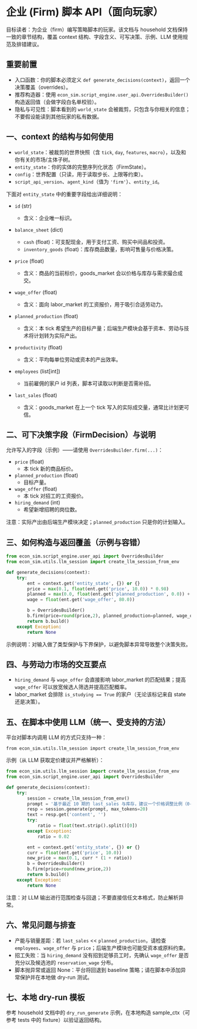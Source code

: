 # 企业 (Firm) 脚本 API（面向玩家）

目标读者：为企业（firm）编写策略脚本的玩家。该文档与 household 文档保持一致的章节结构，覆盖 context 结构、字段含义、可写决策、示例、LLM 使用规范及排错建议。

## 重要前置
- 入口函数：你的脚本必须定义 `def generate_decisions(context)`，返回一个决策覆盖（overrides）。
- 推荐构造器：使用 `econ_sim.script_engine.user_api.OverridesBuilder()` 构造返回值（会做字段白名单校验）。
- 隐私与可见性：脚本看到的 `world_state` 会被裁剪，只包含与你相关的信息；不要假设能读到其他玩家的私有数据。

## 一、context 的结构与如何使用

- `world_state`：被裁剪的世界快照（含 `tick`, `day`, `features`, `macro`），以及和你有关的市场/主体子树。
- `entity_state`：你的实体的完整序列化状态（FirmState）。
- `config`：世界配置（只读，用于读取步长、上限等约束）。
- `script_api_version`、`agent_kind`（值为 `'firm'`）、`entity_id`。

下面对 `entity_state` 中的重要字段给出详细说明：

- `id` (str)
  - 含义：企业唯一标识。

- `balance_sheet` (dict)
  - `cash` (float)：可支配现金，用于支付工资、购买中间品和投资。
  - `inventory_goods` (float)：库存商品数量，影响可售量与价格决策。

- `price` (float)
  - 含义：商品的当前标价，goods_market 会以价格与库存与需求撮合成交。

- `wage_offer` (float)
  - 含义：面向 labor_market 的工资报价，用于吸引合适劳动力。

- `planned_production` (float)
  - 含义：本 tick 希望生产的目标产量；后端生产模块会基于资本、劳动与技术将计划转为实际产出。

- `productivity` (float)
  - 含义：平均每单位劳动或资本的产出效率。

- `employees` (list[int])
  - 当前雇佣的家户 id 列表，脚本可读取以判断是否需补招。

- `last_sales` (float)
  - 含义：goods_market 在上一个 tick 写入的实际成交量，通常比计划更可信。

## 二、可下决策字段（FirmDecision）与说明

允许写入的字段（示例）——请使用 `OverridesBuilder.firm(...)`：

- `price` (float)
  - 本 tick 新的商品标价。
- `planned_production` (float)
  - 目标产量。
- `wage_offer` (float)
  - 本 tick 对招工的工资报价。
- `hiring_demand` (int)
  - 希望新增招聘的岗位数。

注意：实际产出由后端生产模块决定；`planned_production` 只是你的计划输入。

## 三、如何构造与返回覆盖（示例与容错）

```python
from econ_sim.script_engine.user_api import OverridesBuilder
from econ_sim.utils.llm_session import create_llm_session_from_env

def generate_decisions(context):
    try:
        ent = context.get('entity_state', {}) or {}
        price = max(0.1, float(ent.get('price', 10.0)) * 0.98)
        planned = max(0.0, float(ent.get('planned_production', 0.0)) + 10.0)
        wage = float(ent.get('wage_offer', 80.0))

        b = OverridesBuilder()
        b.firm(price=round(price,2), planned_production=planned, wage_offer=wage, hiring_demand=3)
        return b.build()
    except Exception:
        return None
```

示例说明：对输入做了类型保护与下界保护，以避免脚本异常导致整个决策失败。

## 四、与劳动力市场的交互要点

- `hiring_demand` 与 `wage_offer` 会直接影响 labor_market 的匹配结果；提高 `wage_offer` 可以放宽候选人筛选并提高匹配概率。
- labor_market 会排除 `is_studying == True` 的家户（无论该标记来自 state 还是决策）。

## 五、在脚本中使用 LLM（统一、受支持的方法）

平台对脚本内调用 LLM 的方式只支持一种：

    from econ_sim.utils.llm_session import create_llm_session_from_env

示例（从 LLM 获取定价建议并严格解析）：

```python
from econ_sim.utils.llm_session import create_llm_session_from_env
from econ_sim.script_engine.user_api import OverridesBuilder

def generate_decisions(context):
    try:
        session = create_llm_session_from_env()
        prompt = '基于最近 10 期的 last_sales 与库存，建议一个价格调整比例（0-1，只返回数字）'
        resp = session.generate(prompt, max_tokens=20)
        text = resp.get('content', '')
        try:
            ratio = float(text.strip().split()[0])
        except Exception:
            ratio = 0.02

        ent = context.get('entity_state', {}) or {}
        curr = float(ent.get('price', 10.0))
        new_price = max(0.1, curr * (1 + ratio))
        b = OverridesBuilder()
        b.firm(price=round(new_price,2))
        return b.build()
    except Exception:
        return None
```

注意：对 LLM 输出进行范围检查与回退；不要直接信任文本格式，防止解析异常。

## 六、常见问题与排查

- 产能与销量差距：若 `last_sales` << `planned_production`，请检查 `employees`、`wage_offer` 与 `price`；后端生产模块也可能受资本或原料约束。
- 招工失败：当 `hiring_demand` 没有招到足够员工时，先确认 `wage_offer` 是否充分以及候选池的 `reservation_wage` 分布。
- 脚本抛异常或返回 None：平台将回退到 baseline 策略；请在脚本中添加异常保护并在本地做 dry-run 测试。

## 七、本地 dry-run 模板

参考 household 文档中的 `dry_run_generate` 示例，在本地构造 sample_ctx（可参考 tests 中的 fixture）以验证返回结构。
